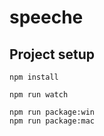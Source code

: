 # speeche

## Project setup

```
npm install

npm run watch

npm run package:win
npm run package:mac
```
